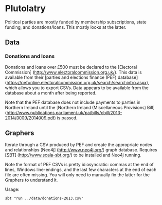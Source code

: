 Plutolatry
==========

Political parties are mostly funded by membership subscriptions, state funding, and donations/loans. This mostly looks at the latter.


Data
----

### Donations and loans

Donations and loans over £500 must be declared to the [Electoral Commission] (http://www.electoralcommission.org.uk/). This data is available from their [parties and elections finance (PEF) database] (https://pefonline.electoralcommission.org.uk/search/searchintro.aspx), which allows you to export CSVs. Data appears to be available from the database about a month after being reported.

Note that the PEF database does not include payments to parties in Northern Ireland until the [Northern Ireland (Miscellaneous Provisions) Bill] (http://www.publications.parliament.uk/pa/bills/cbill/2013-2014/0009/2014009.pdf) is passed.


Graphers
--------

Iterate through a CSV produced by PEF and create the appropriate nodes and relationships [Neo4j] (http://www.neo4j.org/) graph database. Requires [SBT] (http://www.scala-sbt.org/) to be installed and Neo4j running.

Note the format of PEF CSVs is pretty idiosyncratic: commas at the end of lines, Windows line-endings, and the last few characters at the end of each file are often missing. You will only need to manually fix the latter for the Graphers to understand it.

Usage:

    sbt "run ../data/donations-2013.csv"
